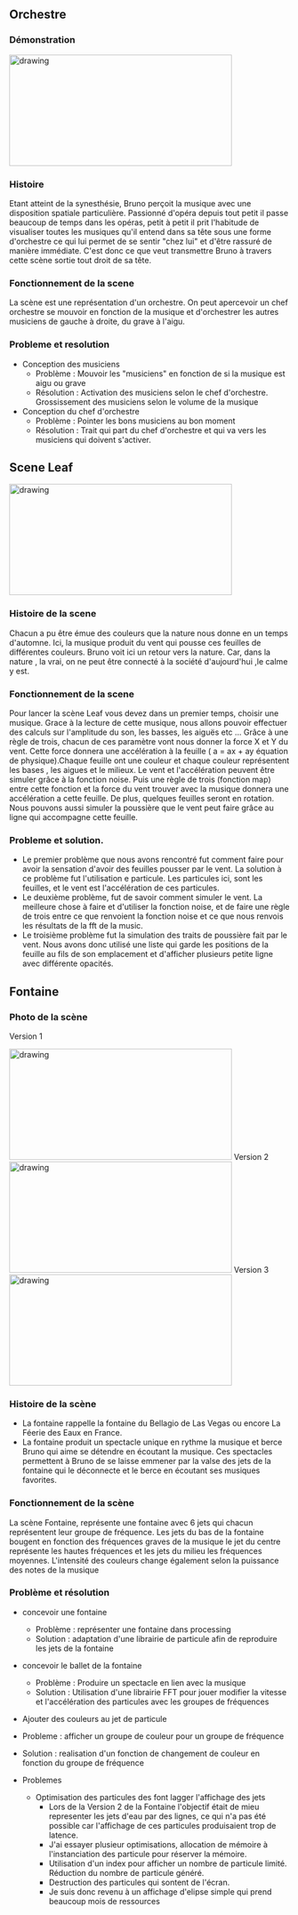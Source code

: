 

## Orchestre
### Démonstration
<img  src="https://i.imgur.com/Wb0MZAa.jpg" alt="drawing" width="400" height="200"/>

### Histoire
Etant atteint de la synesthésie, Bruno perçoit la musique avec une disposition spatiale particulière. Passionné d'opéra depuis tout petit il passe beaucoup de temps dans les opéras, petit à petit il prit l'habitude de visualiser toutes les musiques qu'il entend dans sa tête sous une forme d'orchestre ce qui lui permet de se sentir "chez lui" et d'être rassuré de manière immédiate. C'est donc ce que veut transmettre Bruno à travers cette scène sortie tout droit de sa tête.

### Fonctionnement de la scene

La scène est une représentation d'un orchestre. On peut apercevoir un chef orchestre se mouvoir en fonction de la musique et d'orchestrer les autres musiciens de gauche à droite, du grave à l'aigu.

### Probleme et resolution
- Conception des musiciens
  - Problème : Mouvoir les "musiciens" en fonction de si la musique est aigu ou grave
  - Résolution : Activation des musiciens selon le chef d'orchestre. Grossissement des musiciens selon le volume de la musique
- Conception du chef d'orchestre
  - Problème : Pointer les bons musiciens au bon moment
  - Résolution : Trait qui part du chef d'orchestre et qui va vers les musiciens qui doivent s'activer.

## Scene Leaf
<img  src="https://i.imgur.com/U1pOpJg.jpg" alt="drawing" width="400" height="200"/>

 ### Histoire de la scene
   Chacun a pu être émue des couleurs que la nature nous donne en un temps d'automne. Ici, la musique produit du vent qui pousse ces feuilles de différentes couleurs. Bruno voit ici un retour vers la nature. Car, dans la nature , la vrai, on ne peut être connecté à la société d'aujourd'hui ,le calme y est.


 ### Fonctionnement de la scene  
 Pour lancer la scène Leaf vous devez dans un premier temps, choisir une musique. Grace à la lecture de cette musique, nous allons pouvoir effectuer des calculs sur l'amplitude du son, les basses, les aiguës etc ... 
 Grâce à une règle de trois, chacun de ces paramètre vont nous donner la force X et Y du vent. Cette force donnera une accélération à la feuille ( a = ax + ay équation de physique).Chaque feuille ont une couleur et chaque couleur représentent les bases , les aigues et le milieux. Le vent et l'accélération peuvent être simuler grâce à la fonction noise. Puis une règle de trois (fonction map) entre cette    fonction et la force du vent trouver avec la musique donnera une accélération a cette feuille. De plus, quelques feuilles seront en       rotation. Nous pouvons aussi simuler la poussière que le vent peut faire grâce au ligne qui accompagne cette feuille.

 ### Probleme et solution.
  - Le premier problème que nous avons rencontré fut comment faire pour avoir la sensation d'avoir des feuilles pousser par le vent. La solution à ce problème fut l'utilisation e particule. Les particules ici, sont les feuilles, et le vent est l'accélération de ces particules. 
  - Le deuxième problème, fut de savoir comment simuler le vent. La meilleure chose à faire et d'utiliser la fonction noise, et de faire une règle de trois entre ce que renvoient la fonction noise et ce que nous renvois les résultats de la fft de la music. 
  - Le troisième problème fut la simulation des traits de poussière fait par le vent. Nous avons donc utilisé une liste qui garde les positions de la feuille au fils de son emplacement et d'afficher plusieurs petite ligne avec différente opacités.

## Fontaine

### Photo de la scène
Version 1 

<img  src="https://i.imgur.com/dTVHF1g.png" alt="drawing" width="400" height="200"/>
Version 2

<img  src="https://i.imgur.com/lQ5bMvM.png" alt="drawing" width="400" height="200"/>
Version 3 

<img  src="https://i.imgur.com/O6VRuGJ.png" alt="drawing" width="400" height="200"/>


### Histoire de la scène

* La fontaine rappelle la fontaine du Bellagio de Las Vegas ou encore La Féerie des Eaux en France. 
* La fontaine produit un spectacle unique en rythme la musique et berce Bruno qui aime se détendre en écoutant la musique. Ces spectacles permettent à Bruno de se laisse emmener par la valse des jets de la fontaine qui le déconnecte et le berce en écoutant ses musiques favorites.

### Fonctionnement de la scène

La scène Fontaine, représente une fontaine avec 6 jets qui chacun représentent leur groupe de fréquence.
Les jets du bas de la fontaine bougent en fonction des fréquences graves de la musique le jet du centre représente les hautes fréquences et les jets du milieu les fréquences moyennes.
L'intensité des couleurs change également selon la puissance des notes de la musique

### Problème et résolution

- concevoir une fontaine 
  - Problème : représenter une fontaine dans processing 
  - Solution : adaptation d'une librairie de particule afin de reproduire les jets de la fontaine
  
- concevoir le ballet de la fontaine
  - Problème : Produire un spectacle en lien avec la musique
  - Solution : Utilisation d'une librairie FFT pour jouer modifier la vitesse et l'accélération des particules avec les groupes de fréquences
  
 - Ajouter des couleurs au jet de particule
  - Probleme : afficher un groupe de couleur pour un groupe de fréquence
  - Solution : realisation d'un fonction de changement de couleur en fonction du groupe de fréquence
  
- Problemes
  - Optimisation des particules des font lagger l'affichage des jets
    - Lors de la Version 2 de la Fontaine l'objectif était de mieu representer les jets d'eau par des lignes, ce qui n'a pas été possible car l'affichage de ces particules produisaient trop de latence.
    - J'ai essayer plusieur optimisations, allocation de mémoire à l'instanciation des particule pour réserver la mémoire.
    - Utilisation d'un index pour afficher un nombre de particule limité. Réduction du nombre de particule généré.
    - Destruction des particules qui sontent de l'écran.
    - Je suis donc revenu à un affichage d'elipse simple qui prend beaucoup mois de ressources
    
